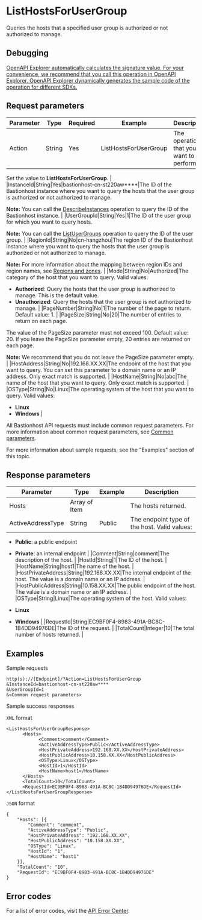 # ListHostsForUserGroup

Queries the hosts that a specified user group is authorized or not authorized to manage.

## Debugging

[OpenAPI Explorer automatically calculates the signature value. For your convenience, we recommend that you call this operation in OpenAPI Explorer. OpenAPI Explorer dynamically generates the sample code of the operation for different SDKs.](https://api.aliyun.com/#product=Yundun-bastionhost&api=ListHostsForUserGroup&type=RPC&version=2019-12-09)

## Request parameters

|Parameter|Type|Required|Example|Description|
|---------|----|--------|-------|-----------|
|Action|String|Yes|ListHostsForUserGroup|The operation that you want to perform.

 Set the value to **ListHostsForUserGroup**. |
|InstanceId|String|Yes|bastionhost-cn-st220aw\*\*\*\*|The ID of the Bastionhost instance where you want to query the hosts that the user group is authorized or not authorized to manage.

 **Note:** You can call the [DescribeInstances](~~153281~~) operation to query the ID of the Bastionhost instance. |
|UserGroupId|String|Yes|1|The ID of the user group for which you want to query hosts.

 **Note:** You can call the [ListUserGroups](~~204509~~) operation to query the ID of the user group. |
|RegionId|String|No|cn-hangzhou|The region ID of the Bastionhost instance where you want to query the hosts that the user group is authorized or not authorized to manage.

 **Note:** For more information about the mapping between region IDs and region names, see [Regions and zones](~~40654~~). |
|Mode|String|No|Authorized|The category of the host that you want to query. Valid values:

 -   **Authorized**: Query the hosts that the user group is authorized to manage. This is the default value.
-   **Unauthorized**: Query the hosts that the user group is not authorized to manage. |
|PageNumber|String|No|1|The number of the page to return. Default value: 1. |
|PageSize|String|No|20|The number of entries to return on each page.

 The value of the PageSize parameter must not exceed 100. Default value: 20. If you leave the PageSize parameter empty, 20 entries are returned on each page.

 **Note:** We recommend that you do not leave the PageSize parameter empty. |
|HostAddress|String|No|192.168.XX.XX|The endpoint of the host that you want to query. You can set this parameter to a domain name or an IP address. Only exact match is supported. |
|HostName|String|No|abc|The name of the host that you want to query. Only exact match is supported. |
|OSType|String|No|Linux|The operating system of the host that you want to query. Valid values:

 -   **Linux**
-   **Windows** |

All Bastionhost API requests must include common request parameters. For more information about common request parameters, see [Common parameters](~~148139~~).

For more information about sample requests, see the "Examples" section of this topic.

## Response parameters

|Parameter|Type|Example|Description|
|---------|----|-------|-----------|
|Hosts|Array of Item| |The hosts returned. |
|ActiveAddressType|String|Public|The endpoint type of the host. Valid values:

 -   **Public**: a public endpoint
-   **Private**: an internal endpoint |
|Comment|String|comment|The description of the host. |
|HostId|String|1|The ID of the host. |
|HostName|String|host1|The name of the host. |
|HostPrivateAddress|String|192.168.XX.XX|The internal endpoint of the host. The value is a domain name or an IP address. |
|HostPublicAddress|String|10.158.XX.XX|The public endpoint of the host. The value is a domain name or an IP address. |
|OSType|String|Linux|The operating system of the host. Valid values:

 -   **Linux**
-   **Windows** |
|RequestId|String|EC9BF0F4-8983-491A-BC8C-1B4DD94976DE|The ID of the request. |
|TotalCount|Integer|10|The total number of hosts returned. |

## Examples

Sample requests

```
http(s)://[Endpoint]/?Action=ListHostsForUserGroup
&InstanceId=bastionhost-cn-st220aw****
&UserGroupId=1
&<Common request parameters>
```

Sample success responses

`XML` format

```
<ListHostsForUserGroupResponse>
      <Hosts>
            <Comment>comment</Comment>
            <ActiveAddressType>Public</ActiveAddressType>
            <HostPrivateAddress>192.168.XX.XX</HostPrivateAddress>
            <HostPublicAddress>10.158.XX.XX</HostPublicAddress>
            <OSType>Linux</OSType>
            <HostId>1</HostId>
            <HostName>host1</HostName>
      </Hosts>
      <TotalCount>10</TotalCount>
      <RequestId>EC9BF0F4-8983-491A-BC8C-1B4DD94976DE</RequestId>
</ListHostsForUserGroupResponse>
```

`JSON` format

```
{
	"Hosts": [{
		"Comment": "comment",
		"ActiveAddressType": "Public",
		"HostPrivateAddress": "192.168.XX.XX",
		"HostPublicAddress": "10.158.XX.XX",
		"OSType": "Linux",
		"HostId": "1",
		"HostName": "host1"
	}],
	"TotalCount": "10",
	"RequestId": "EC9BF0F4-8983-491A-BC8C-1B4DD94976DE"
}
```

## Error codes

For a list of error codes, visit the [API Error Center](https://error-center.alibabacloud.com/status/product/Yundun-bastionhost).

